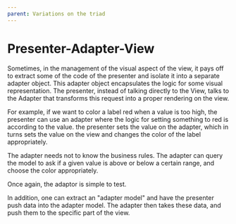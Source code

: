 ```yaml
---
parent: Variations on the triad
---
```

# Presenter-Adapter-View

Sometimes, in the management of the visual aspect of the view, it pays off to extract some of
the code of the presenter and isolate it into a separate adapter object. This adapter
object encapsulates the logic for some visual representation. The presenter,
instead of talking directly to the View, talks to the Adapter that transforms this
request into a proper rendering on the view.

For example, if we want to color a label red when a value is too high, the presenter
can use an adapter where the logic for setting something to red is according to the value.
the presenter sets the value on the adapter, which in turns sets the value on the view
and changes the color of the label appropriately.

The adapter needs not to know the business rules. The adapter can query the model
to ask if a given value is above or below a certain range, and choose the color appropriately.

Once again, the adaptor is simple to test.

In addition, one can extract an "adapter model" and have the presenter push data into the adapter
model. The adapter then takes these data, and push them to the specific part of the view.

